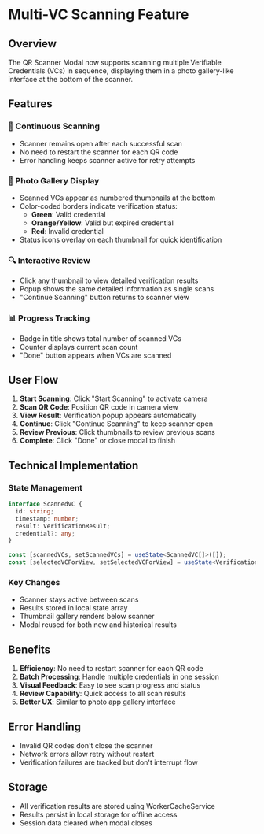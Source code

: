 # Multi-VC Scanning Feature

## Overview
The QR Scanner Modal now supports scanning multiple Verifiable Credentials (VCs) in sequence, displaying them in a photo gallery-like interface at the bottom of the scanner.

## Features

### 🔄 Continuous Scanning
- Scanner remains open after each successful scan
- No need to restart the scanner for each QR code
- Error handling keeps scanner active for retry attempts

### 📸 Photo Gallery Display
- Scanned VCs appear as numbered thumbnails at the bottom
- Color-coded borders indicate verification status:
  - **Green**: Valid credential
  - **Orange/Yellow**: Valid but expired credential  
  - **Red**: Invalid credential
- Status icons overlay on each thumbnail for quick identification

### 🔍 Interactive Review
- Click any thumbnail to view detailed verification results
- Popup shows the same detailed information as single scans
- "Continue Scanning" button returns to scanner view

### 📊 Progress Tracking
- Badge in title shows total number of scanned VCs
- Counter displays current scan count
- "Done" button appears when VCs are scanned

## User Flow

1. **Start Scanning**: Click "Start Scanning" to activate camera
2. **Scan QR Code**: Position QR code in camera view
3. **View Result**: Verification popup appears automatically
4. **Continue**: Click "Continue Scanning" to keep scanner open
5. **Review Previous**: Click thumbnails to review previous scans
6. **Complete**: Click "Done" or close modal to finish

## Technical Implementation

### State Management
```typescript
interface ScannedVC {
  id: string;
  timestamp: number;
  result: VerificationResult;
  credential?: any;
}

const [scannedVCs, setScannedVCs] = useState<ScannedVC[]>([]);
const [selectedVCForView, setSelectedVCForView] = useState<VerificationResult | null>(null);
```

### Key Changes
- Scanner stays active between scans
- Results stored in local state array
- Thumbnail gallery renders below scanner
- Modal reused for both new and historical results

## Benefits

1. **Efficiency**: No need to restart scanner for each QR code
2. **Batch Processing**: Handle multiple credentials in one session
3. **Visual Feedback**: Easy to see scan progress and status
4. **Review Capability**: Quick access to all scan results
5. **Better UX**: Similar to photo app gallery interface

## Error Handling
- Invalid QR codes don't close the scanner
- Network errors allow retry without restart
- Verification failures are tracked but don't interrupt flow

## Storage
- All verification results are stored using WorkerCacheService
- Results persist in local storage for offline access
- Session data cleared when modal closes